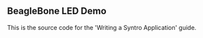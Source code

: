   BeagleBone LED Demo
-------

This is the source code for the 'Writing a Syntro Application' guide.

